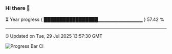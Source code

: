### Hi there 👋

⏳ Year progress { █████████████████▁▁▁▁▁▁▁▁▁▁▁▁▁ } 57.42 %

---

⏰ Updated on Tue, 29 Jul 2025 13:57:30 GMT

![Progress Bar CI](https://github.com/IshwaranRudhara/GIT-ACTION/workflows/Progress%20Bar%20CI/badge.svg)

